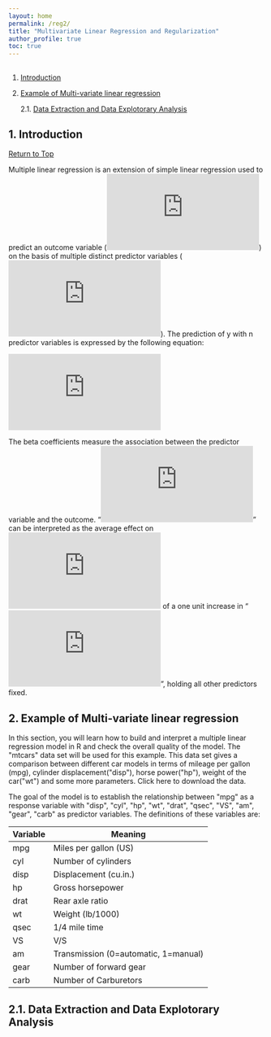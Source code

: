 ```yaml
---
layout: home
permalink: /reg2/
title: "Multivariate Linear Regression and Regularization"
author_profile: true
toc: true
---
```


##  <a name="toc"/>
1. [Introduction](#Introduction)
2. [Example of Multi-variate linear regression](#example)

	2.1. [Data Extraction and Data Explotorary Analysis](#data)


## 1. Introduction <a name="Introduction"/> 
[Return to Top](#toc)

Multiple linear regression is an extension of simple linear regression used to predict an outcome variable (![y](https://latex.codecogs.com/gif.latex?y)) on the basis of multiple distinct predictor variables (![x](https://latex.codecogs.com/gif.latex?x)). The prediction of y with n predictor variables is expressed by the following equation:

![mlr](https://latex.codecogs.com/gif.latex?y%3D%5Cbeta_0%20&plus;%5Cbeta_1x_1&plus;%5Cbeta_2x_2&plus;%5Ccdot%5Ccdot%5Ccdot&plus;%5Cbeta_nx_n)

The beta coefficients measure the association between the predictor variable and the outcome. “![beta_i](https://latex.codecogs.com/gif.latex?%5Cbeta_i)” can be interpreted as the average effect on ![y](https://latex.codecogs.com/gif.latex?y) of a one unit increase in “![x_i](https://latex.codecogs.com/gif.latex?x_i)”, holding all other predictors fixed.

## 2. Example of Multi-variate linear regression <a name="example"/> 

In this section, you will learn how to build and interpret a multiple linear regression model in R and check the overall quality of the model. The "mtcars" data set will be used for this example. This data set gives a comparison between different car models in terms of mileage per gallon (mpg), cylinder displacement("disp"), horse power("hp"), weight of the car("wt") and some more parameters. Click here to download the data.

The goal of the model is to establish the relationship between "mpg" as a response variable with "disp", "cyl", "hp", "wt", "drat", "qsec", "VS", "am", "gear", "carb" as predictor variables. The definitions of these variables are:

|**Variable**|**Meaning**|
|---|---|
|mpg| Miles per gallon (US) |
|cyl| Number of cylinders |
|disp| Displacement (cu.in.) |
|hp| Gross horsepower |
|drat| Rear axle ratio |
|wt| Weight (lb/1000) |
|qsec| 1/4 mile time |
|VS| V/S |
|am| Transmission (0=automatic, 1=manual) |
|gear| Number of forward gear |
|carb| Number of Carburetors |


## 2.1. Data Extraction and Data Explotorary Analysis <a name="data"/>
